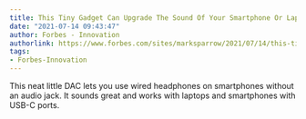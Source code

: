```yaml
---
title: This Tiny Gadget Can Upgrade The Sound Of Your Smartphone Or Laptop
date: "2021-07-14 09:43:47"
author: Forbes - Innovation
authorlink: https://www.forbes.com/sites/marksparrow/2021/07/14/this-tiny-gadget-can-upgrade-the-sound-of-your-smartphone-or-laptop/
tags:
- Forbes-Innovation
---
```

This neat little DAC lets you use wired headphones on smartphones without an audio jack. It sounds great and works with laptops and smartphones with USB-C ports.